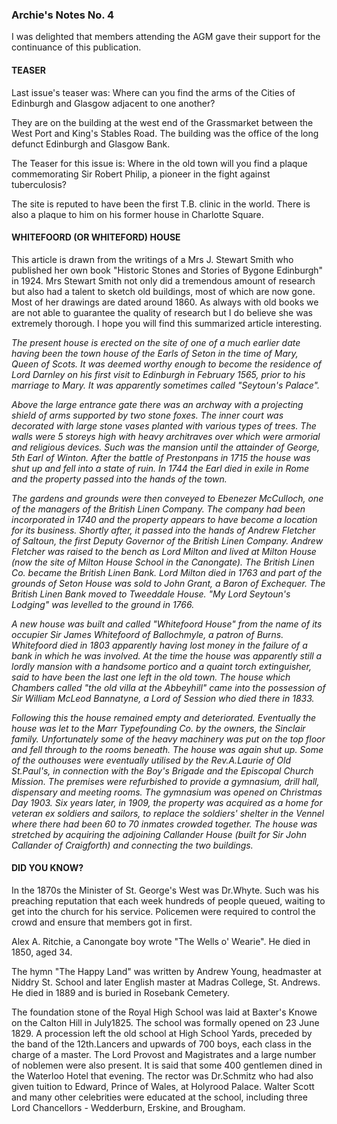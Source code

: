 ### Archie's Notes No. 4

I was delighted that members attending the AGM gave their support for the continuance of this publication.

#### TEASER

Last issue's teaser was: Where can you find the arms of the Cities of Edinburgh and Glasgow adjacent to one another?

They are on the building at the west end of the Grassmarket between the West Port and King's Stables Road. The building was the office of the long defunct Edinburgh and Glasgow Bank.

The Teaser for this issue is: Where in the old town will you find a plaque commemorating Sir Robert Philip, a pioneer in the fight against tuberculosis?

The site is reputed to have been the first T.B. clinic in the world. There is also a plaque to him on his former house in Charlotte Square.

#### WHITEFOORD (OR WHITEFORD) HOUSE

This article is drawn from the writings of a Mrs J. Stewart Smith who published her own book "Historic Stones and Stories of Bygone Edinburgh" in 1924. Mrs Stewart Smith not only did a tremendous amount of research but also had a talent to sketch old buildings, most of which are now gone. Most of her drawings are dated around 1860. As always with old books we are not able to guarantee the quality of research but I do believe she was extremely thorough. I hope you will find this summarized article interesting.

_The present house is erected on the site of one of a much earlier date having been the town house of the Earls of Seton in the time of Mary, Queen of Scots. It was deemed worthy enough to become the residence of Lord Darnley on his first visit to Edinburgh in February 1565, prior to his marriage to Mary. It was apparently sometimes called "Seytoun's Palace"._

_Above the large entrance gate there was an archway with a projecting shield of arms supported by two stone foxes. The inner court was decorated with large stone vases planted with various types of trees. The walls were 5 storeys high with heavy architraves over which were armorial and religious devices. Such was the mansion until the attainder of George, 5th Earl of Winton. After the battle of Prestonpans in 1715 the house was shut up and fell into a state of ruin. In 1744 the Earl died in exile in Rome and the property passed into the hands of the town._

_The gardens and grounds were then conveyed to Ebenezer McCulloch, one of the managers of the British Linen Company. The company had been incorporated in 1740 and the property appears to have become a location for its business. Shortly after, it passed into the hands of Andrew Fletcher of Saltoun, the first Deputy Governor of the British Linen Company. Andrew Fletcher was raised to the bench as Lord Milton and lived at Milton House (now the site of Milton House School in the Canongate). The British Linen Co. became the British Linen Bank. Lord Milton died in 1763 and part of the grounds of Seton House was sold to John Grant, a Baron of Exchequer. The British Linen Bank moved to Tweeddale House. "My Lord Seytoun's Lodging" was levelled to the ground in 1766._

_A new house was built and called "Whitefoord House" from the name of its occupier Sir James Whitefoord of Ballochmyle, a patron of Burns. Whitefoord died in 1803 apparently having lost money in the failure of a bank in which he was involved. At the time the house was apparently still a lordly mansion with a handsome portico and a quaint torch extinguisher, said to have been the last one left in the old town. The house which Chambers called "the old villa at the Abbeyhill" came into the possession of Sir William McLeod Bannatyne, a Lord of Session who died there in 1833._

_Following this the house remained empty and deteriorated. Eventually the house was let to the Marr Typefounding Co. by the owners, the Sinclair family. Unfortunately some of the heavy machinery was put on the top floor and fell through to the rooms beneath. The house was again shut up. Some of the outhouses were eventually utilised by the Rev.A.Laurie of Old St.Paul's, in connection with the Boy's Brigade and the Episcopal Church Mission. The premises were refurbished to provide a gymnasium, drill hall, dispensary and meeting rooms. The gymnasium was opened on Christmas Day 1903. Six years later, in 1909, the property was acquired as a home for veteran ex soldiers and sailors, to replace the soldiers' shelter in the Vennel where there had been 60 to 70 inmates crowded together. The house was stretched by acquiring the adjoining Callander House (built for Sir John Callander of Craigforth) and connecting the two buildings._

#### DID YOU KNOW?

In the 1870s the Minister of St. George's West was Dr.Whyte. Such was his preaching reputation that each week hundreds of people queued, waiting to get into the church for his service. Policemen were required to control the crowd and ensure that members got in first.

Alex A. Ritchie, a Canongate boy wrote "The Wells o' Wearie". He died in 1850, aged 34.

The hymn "The Happy Land" was written by Andrew Young, headmaster at Niddry St. School and later English master at Madras College, St. Andrews. He died in 1889 and is buried in Rosebank Cemetery.

The foundation stone of the Royal High School was laid at Baxter's Knowe on the Calton Hill in July1825. The school was formally opened on 23 June 1829. A procession left the old school at High School Yards, preceded by the band of the 12th.Lancers and upwards of 700 boys, each class in the charge of a master. The Lord Provost and Magistrates and a large number of noblemen were also present. It is said that some 400 gentlemen dined in the Waterloo Hotel that evening. The rector was Dr.Schmitz who had also given tuition to Edward, Prince of Wales, at Holyrood Palace. Walter Scott and many other celebrities were educated at the school, including three Lord Chancellors - Wedderburn, Erskine, and Brougham.
